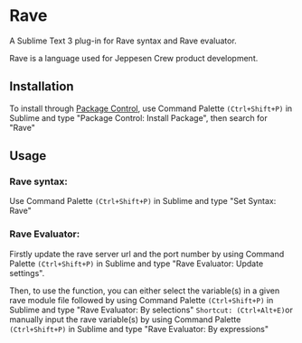 # Rave

A Sublime Text 3 plug-in for Rave syntax and Rave evaluator.

Rave is a language used for Jeppesen Crew product development.

## Installation

To install through [Package Control](http://wbond.net/sublime_packages/package_control),
use Command Palette `(Ctrl+Shift+P)` in Sublime and type "Package Control: Install Package", 
then search for "Rave"

## Usage

### Rave syntax:
Use Command Palette `(Ctrl+Shift+P)` in Sublime and type "Set Syntax: Rave"

### Rave Evaluator:
Firstly update the rave server url and the port number by using Command Palette `(Ctrl+Shift+P)` 
in Sublime and type "Rave Evaluator: Update settings".

Then, to use the function, you can either select the variable(s) in a given rave module 
file followed by using Command Palette `(Ctrl+Shift+P)` in Sublime and type "Rave Evaluator: 
By selections" `Shortcut: (Ctrl+Alt+E)`or manually input the rave variable(s) by using Command 
Palette `(Ctrl+Shift+P)` in Sublime and type "Rave Evaluator: By expressions" 
